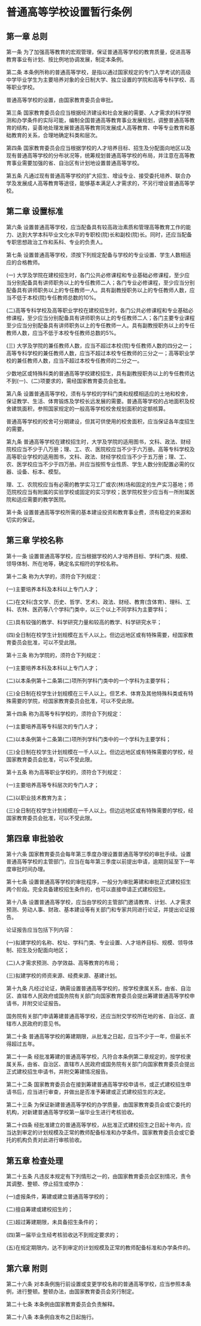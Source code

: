# 普通高等学校设置暂行条例



## 第一章 总则

第一条 为了加强高等教育的宏观管理，保证普通高等学校的教育质量，促进高等教育事业有计划、按比例地协调发展，制定本条例。

第二条 本条例所称的普通高等学校，是指以通过国家规定的专门入学考试的高级中学毕业学生为主要培养对象的全日制大学、独立设置的学院和高等专科学校、高等职业学校。

普通高等学校的设置，由国家教育委员会审批。

第三条 国家教育委员会应当根据经济建设和社会发展的需要、人才需求的科学预测和办学条件的实际可能，编制全国普通高等教育事业发展规划，调整普通高等教育的结构，妥善地处理发展普通高等教育同发展成人高等教育、中等专业教育和基础教育的关系，合理地确定科类和层次。

第四条 国家教育委员会应当根据学校的人才培养目标、招生及分配面向地区以及现有普通高等学校的分布状况等，统筹规划普通高等学校的布局，并注意在高等教育事业需要加强的省、自治区有计划地设置普通高等学校。

第五条 凡通过现有普通高等学校的扩大招生、增设专业、接受委托培养、联合办学及发展成人高等教育等途径，能够基本满足人才需求的，不另行增设普通高等学校。

## 第二章 设置标准

第六条 设置普通高等学校，应当配备具有较高政治素质和管理高等教育工作的能力、达到大学本科毕业文化水平的专职校(院)长和副校(院)长。同时，还应当配备专职思想政治工作和系科、专业的负责人。

第七条 设置普通高等学校，须按下列规定配备与学校的专业设置、学生人数相适应的合格教师。

(一) 大学及学院在建校招生时，各门公共必修课程和专业基础必修课程，至少应当分别配备具有讲师职务以上的专任教师二人；各门专业必修课程，至少应当分别配备具有讲师职务以上的专任教师一人。具有副教授职务以上的专任教师人数，应当不低于本校(院)专任教师总数的10%。

(二)高等专科学校及高等职业学校在建校招生时，各门公共必修课程和专业基础必修课程，至少应当分别配备具有讲师职务以上的专任教师二人；各门主要专业课程至少应当分别配备具有讲师职务以上的专任教师一人。具有副教授职务以上的专任教师人数，应当不低于本校专任教师总数的5%。

(三) 大学及学院的兼任教师人数，应当不超过本校(院)专任教师人数的四分之一；高等专科学校的兼任教师人数，应当不超过本校专任教师的三分之一；高等职业学校的兼任教师人数，应当不超过本校专任教师的二分之一。

少数地区或特殊科类的普通高等学校建校招生，具有副教授职务以上的专任教师达不到(一)、(二)项要求的，需经国家教育委员会批准。

第八条 设置普通高等学校，须有与学校的学科门类和规模相适应的土地和校舍，保证教学、生活、体育锻炼及学校长远发展的需要。普通高等学校的占地面积及校舍建筑面积，参照国家规定的一般高等学校校舍规划面积的定额核算。

普通高等学校的校舍可分期建设，但其可供使用的校舍面积，应当保证各年度招生的需要。

第九条 普通高等学校在建校招生时，大学及学院的适用图书，文科、政法、财经院校应当不少于八万册；理、工、农、医院校应当不少于六万册。高等专科学校及高等职业学校的适用图书，文科、政法、财经学校应当不少于五万册；理、工、农、医学校应当不少于四万册。并应当按照专业性质、学生人数分别配置必需的仪器、设备、标本、模型。

理、工、农院校应当有必需的教学实习工厂或农(林)场和固定的生产实习基地；师范院校应当有附属的实验学校或固定的实习学校；医学院校至少应当有一所附属医院和适应需要的教学医院。

第十条 设置普通高等学校所需的基本建设投资和教育事业费，须有稳定的来源和切实的保证。

## 第三章 学校名称

第十一条 设置普通高等学校，应当根据学校的人才培养目标、学科门类、规模、领导体制、所在地等，确定名实相符的学校名称。

第十二条 称为大学的，须符合下列规定：

(一)主要培养本科及本科以上专门人才；

(二)在文科(含文学、历史、哲学、艺术)、政法、财经、教育(含体育)、理科、工科、农林、医药等八个学科门类中，以三个以上不同学科为主要学科；

(三)具有较强的教学、科学研究力量和较高的教学、科学研究水平；

(四)全日制在校学生计划规模在五千人以上。但边远地区或有特殊需要，经国家教育委员会批准，可以不受此限。

第十三条 称为学院的，须符合下列规定：

(一)主要培养本科及本科以上专门人才；

(二)以本条例第十二条第(二)项所列学科门类中的一个学科为主要学科；

(三)全日制在校学生计划规模在三千人以上。但艺术、体育及其他特殊科类或有特殊需要的学院，经国家教育委员会批准，可以不受此限。

第十四条 称为高等专科学校的，须符合下列规定：

(一)主要培养高等专科层次的专门人才；

(二)以本条例第十二条第(二)项所列学科门类中的一个学科为主要学科；

(三)全日制在校学生计划规模在一千人以上。但边远地区或有特殊需要的学校，经国家教育委员会批准，可以不受此限。

第十五条 称为高等职业学校的，须符合下列规定：

(一)主要培养高等专科层次的专门人才；

(二)以职业技术教育为主；

(三)全日制在校学生计划规模在一千人以上。但边远地区或有特殊需要的学校，经国家教育委员会批准，可以不受此限。

## 第四章 审批验收

第十六条 国家教育委员会每年第三季度办理设置普通高等学校的审批手续。设置普通高等学校的主管部门，应当在每年第三季度以前提出申请，逾期则延至下一年度审批时间办理。

第十七条 设置普通高等学校的审批程序，一般分为审批筹建和审批正式建校招生两个阶段。完全具备建校招生条件的，也可以直接申请正式建校招生。

第十八条 设置普通高等学校，应当由学校的主管部门邀请教育、计划、人才需求预测、劳动人事、财政、基本建设等有关部门和专家共同进行论证，并提出论证报告。

论证报告应当包括下列内容：

(一)拟建学校的名称、校址、学科门类、专业设置、人才培养目标、规模、领导体制、招生及分配面向地区；

(二)人才需求预测、办学效益、高等教育的布局；

(三)拟建学校的师资来源、经费来源、基建计划。

第十九条 凡经过论证，确需设置普通高等学校的，按学校隶属关系，由省、自治区、直辖市人民政府或国务院有关部门向国家教育委员会提出筹建普通高等学校申请书，并附交论证报告。

国务院有关部门申请筹建普通高等学校，还应当附交学校所在地的省、自治区、直辖市人民政府的意见书。

第二十条 普通高等学校的筹建期限，从批准之日起，应当不少于一年，但最长不得超过五年。

第二十一条 经批准筹建的普通高等学校，凡符合本条例第二章规定的，按学校隶属关系，由省、自治区、直辖市人民政府或国务院有关部门向国家教育委员会提出正式建校招生申请书，并附交筹建情况报告。

第二十二条 国家教育委员会在接到筹建普通高等学校申请书，或正式建校招生申请书后，应当进行审查，并做出是否准予筹建或正式建校招生的决定。

第二十三条 为保证新建普通高等学校的办学质量，由国家教育委员会或它委托的机构，对新建普通高等学校第一届毕业生进行考核验收。

第二十四条 经批准建立的普通高等学校，从批准正式建校招生之日起十年内，应当达到审定的计划规模及正常的教师配备标准和办学条件。国家教育委员会或它委托的机构负责对此进行审核验收。

## 第五章 检查处理

第二十五条 凡违反本规定有下列情形之一的，由国家教育委员会区别情况，责令其调整、整顿、停止招生或停办：

(一)虚报条件，筹建或建立普通高等学校的；

(二)擅自筹建或建校招生的；

(三)超过筹建期限，未具备招生条件的；

(四)第一届毕业生经考核验收达不到规定要求的；

(五)在规定期限内，达不到审定的计划规模及正常的教师配备标准和办学条件的。

## 第六章 附则

第二十六条 对本条例施行前设置或变更学校名称的普通高等学校，应当参照本条例，进行整顿。整顿办法，由国家教育委员会另行制定。

第二十七条 本条例由国家教育委员会负责解释。

第二十八条 本条例自发布之日起施行。